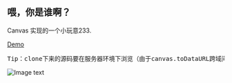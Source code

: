 喂，你是谁啊？
----

Canvas 实现的一个小玩意233.

<a href="http://www.clayeo.net/sites/yourname-avatar/" target="_blank">Demo</a>

<pre>Tip：clone下来的源码要在服务器环境下浏览（由于canvas.toDataURL跨域问题）</pre>

![Image text](https://github.com/Clayeo/yourname-avatar/blob/master/images/demo.png?raw=true)


